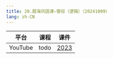 ```yaml
---
title: 20.题海巩固课—管综（逻辑）（20241009）
lang: zh-CN
---
```



| 平台       | 课程                                                                                                                               | 课件                                                                                         |
|----------|------------------------------------------------------------------------------------------------------------------------------------|----------------------------------------------------------------------------------------------|
| YouTube  | todo                                                                                                                               | [2023](../../public/logic/%E9%80%BB%E8%BE%91-%E6%AD%A3%E5%BC%8F%E8%AF%BE/pdf/2023%20-%20sc.pdf) |





